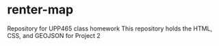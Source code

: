 # renter-map
Repository for UPP465 class homework
This repository holds the HTML, CSS, and GEOJSON for Project 2
